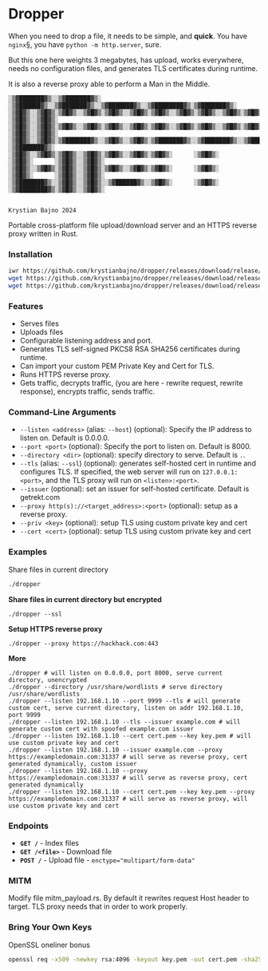 # Dropper
When you need to drop a file, it needs to be simple, and **quick**.
You have `nginx`§, you have `python -m http.server`, sure.

But this one here weights 3 megabytes, has upload, works everywhere, needs no configuration files, and generates TLS certificates during runtime.

It is also a reverse proxy able to perform a Man in the Middle.

```
░▒▓███████▓▒░░▒▓███████▓▒░ ░▒▓██████▓▒░░▒▓███████▓▒░░▒▓███████▓▒░░▒▓████████▓▒░▒▓███████▓▒░  
░▒▓█▓▒░░▒▓█▓▒░▒▓█▓▒░░▒▓█▓▒░▒▓█▓▒░░▒▓█▓▒░▒▓█▓▒░░▒▓█▓▒░▒▓█▓▒░░▒▓█▓▒░▒▓█▓▒░      ░▒▓█▓▒░░▒▓█▓▒░ 
░▒▓█▓▒░░▒▓█▓▒░▒▓█▓▒░░▒▓█▓▒░▒▓█▓▒░░▒▓█▓▒░▒▓█▓▒░░▒▓█▓▒░▒▓█▓▒░░▒▓█▓▒░▒▓█▓▒░      ░▒▓█▓▒░░▒▓█▓▒░ 
░▒▓█▓▒░░▒▓█▓▒░▒▓███████▓▒░░▒▓█▓▒░░▒▓█▓▒░▒▓███████▓▒░░▒▓███████▓▒░░▒▓██████▓▒░ ░▒▓███████▓▒░  
░▒▓█▓▒░░▒▓█▓▒░▒▓█▓▒░░▒▓█▓▒░▒▓█▓▒░░▒▓█▓▒░▒▓█▓▒░      ░▒▓█▓▒░      ░▒▓█▓▒░      ░▒▓█▓▒░░▒▓█▓▒░ 
░▒▓█▓▒░░▒▓█▓▒░▒▓█▓▒░░▒▓█▓▒░▒▓█▓▒░░▒▓█▓▒░▒▓█▓▒░      ░▒▓█▓▒░      ░▒▓█▓▒░      ░▒▓█▓▒░░▒▓█▓▒░ 
░▒▓███████▓▒░░▒▓█▓▒░░▒▓█▓▒░░▒▓██████▓▒░░▒▓█▓▒░      ░▒▓█▓▒░      ░▒▓████████▓▒░▒▓█▓▒░░▒▓█▓▒░ 
                                                                                             
                                                                         Krystian Bajno 2024
```

Portable cross-platform file upload/download server and an HTTPS reverse proxy written in Rust.

### Installation
```bash
iwr https://github.com/krystianbajno/dropper/releases/download/release/dropper-x86_64-windows.exe -outfile dropper.exe
wget https://github.com/krystianbajno/dropper/releases/download/release/dropper-x86_64-linux
wget https://github.com/krystianbajno/dropper/releases/download/release/dropper-aarch64-apple-darwin
```

### Features
- Serves files
- Uploads files
- Configurable listening address and port.
- Generates TLS self-signed PKCS8 RSA SHA256 certificates during runtime.
- Can import your custom PEM Private Key and Cert for TLS.
- Runs HTTPS reverse proxy.
- Gets traffic, decrypts traffic, (you are here - rewrite request, rewrite response), encrypts traffic, sends traffic.

### Command-Line Arguments

- `--listen <address>` (alias: `--host`) (optional): Specify the IP address to listen on. Default is 0.0.0.0.
- `--port <port>` (optional): Specify the port to listen on. Default is 8000.
- `--directory <dir>` (optional): specify directory to serve. Default is `.`.
- `--tls` (alias: `--ssl`) (optional): generates self-hosted cert in runtime and configures TLS. If specified, the web server will run on `127.0.0.1:<port>`, and the TLS proxy will run on `<listen>:<port>`.
- `--issuer` (optional): set an issuer for self-hosted certificate. Default is getrekt.com
- `--proxy http(s)://<target_address>:<port>` (optional): setup as a reverse proxy.
- `--priv <key>` (optional): setup TLS using custom private key and cert
- `--cert <cert>` (optional): setup TLS using custom private key and cert

### Examples

Share files in current directory
```bash
./dropper
```

**Share files in current directory but encrypted**
```
./dropper --ssl
```

**Setup HTTPS reverse proxy**
```
./dropper --proxy https://hackhack.com:443
```

**More**
```
./dropper # will listen on 0.0.0.0, port 8000, serve current directory, unencrypted
./dropper --directory /usr/share/wordlists # serve directory /usr/share/wordlists
./dropper --listen 192.168.1.10 --port 9999 --tls # will generate custom cert, serve current directory, listen on addr 192.168.1.10, port 9999
./dropper --listen 192.168.1.10 --tls --issuer example.com # will generate custom cert with spoofed example.com issuer
./dropper --listen 192.168.1.10 --cert cert.pem --key key.pem # will use custom private key and cert
./dropper --listen 192.168.1.10 --issuer example.com --proxy https://exampledomain.com:31337 # will serve as reverse proxy, cert generated dynamically, custom issuer
./dropper --listen 192.168.1.10 --proxy https://exampledomain.com:31337 # will serve as reverse proxy, cert generated dynamically
./dropper --listen 192.168.1.10 --cert cert.pem --key key.pem --proxy https://exampledomain.com:31337 # will serve as reverse proxy, will use custom private key and cert
```

### Endpoints

- **`GET /`** - Index files
- **`GET /<file>`** - Download file
- **`POST /`** - Upload file - `enctype="multipart/form-data"`

### MITM
Modify file mitm_payload.rs. By default it rewrites request Host header to target. TLS proxy needs that in order to work properly.

### Bring Your Own Keys
OpenSSL oneliner bonus
```bash
openssl req -x509 -newkey rsa:4096 -keyout key.pem -out cert.pem -sha256 -days 3650 -nodes -subj "/C=XX/ST=StateName/L=CityName/O=CompanyName/OU=CompanySectionName/CN=CommonNameOrHostname" -nodes
```